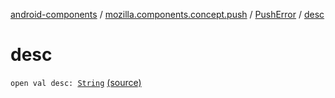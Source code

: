 [android-components](../../index.md) / [mozilla.components.concept.push](../index.md) / [PushError](index.md) / [desc](./desc.md)

# desc

`open val desc: `[`String`](https://kotlinlang.org/api/latest/jvm/stdlib/kotlin/-string/index.html) [(source)](https://github.com/mozilla-mobile/android-components/blob/master/components/concept/push/src/main/java/mozilla/components/concept/push/PushProcessor.kt#L93)